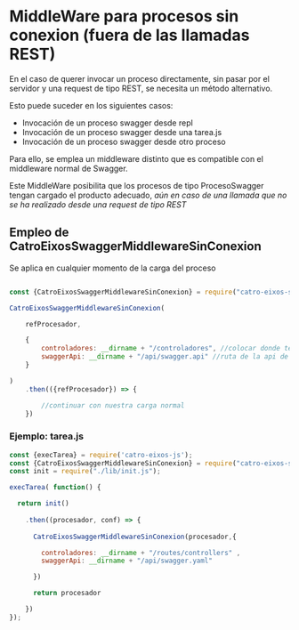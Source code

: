 # MiddleWare para procesos sin conexion (fuera de las llamadas REST)

En el caso de querer invocar un proceso directamente, sin pasar por el servidor y una request de tipo REST, se necesita un método alternativo. 

Esto puede suceder en los siguientes casos:

* Invocación de un proceso swagger desde repl
* Invocación de un proceso swagger desde una tarea.js
* Invocación de un proceso swagger desde otro proceso


Para ello, se emplea un middleware distinto que es compatible con el middleware normal de Swagger. 

Este MiddleWare posibilita que los procesos de tipo ProcesoSwagger tengan cargado el producto adecuado, *aún en caso de una llamada que no se ha realizado desde una request de tipo REST*

## Empleo de CatroEixosSwaggerMiddlewareSinConexion

Se aplica en cualquier momento de la carga del proceso 

```js

const {CatroEixosSwaggerMiddlewareSinConexion} = require("catro-eixos-swagger");

CatroEixosSwaggerMiddlewareSinConexion(

    refProcesador,

    {
        controladores: __dirname + "/controladores", //colocar donde tenemos los controladores generados
        swaggerApi: __dirname + "/api/swagger.api" //ruta de la api de swagger
    }

)
    .then(({refProcesador}) => {

        //continuar con nuestra carga normal
    })


```

### Ejemplo: tarea.js
```js
const {execTarea} = require('catro-eixos-js');
const {CatroEixosSwaggerMiddlewareSinConexion} = require("catro-eixos-swagger");
const init = require("./lib/init.js");

execTarea( function() {

  return init()
  
    .then((procesador, conf) => {
    
      CatroEixosSwaggerMiddlewareSinConexion(procesador,{

        controladores: __dirname + "/routes/controllers" ,
        swaggerApi: __dirname + "/api/swagger.yaml"

      })

      return procesador

    })
});

```


